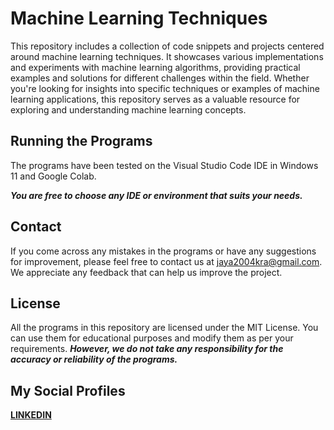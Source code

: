# Machine Learning Techniques
This repository includes a collection of code snippets and projects centered around machine learning techniques. It showcases various implementations and experiments with machine learning algorithms, providing practical examples and solutions for different challenges within the field. Whether you're looking for insights into specific techniques or examples of machine learning applications, this repository serves as a valuable resource for exploring and understanding machine learning concepts.

## Running the Programs

The programs have been tested on the Visual Studio Code IDE in Windows 11 and Google Colab.

***You are free to choose any IDE or environment that suits your needs.***

## Contact

If you come across any mistakes in the programs or have any suggestions for improvement, please feel free to contact us at <jaya2004kra@gmail.com>. We appreciate any feedback that can help us improve the project.

## License

All the programs in this repository are licensed under the MIT License. You can use them for educational purposes and modify them as per your requirements. ***However, we do not take any responsibility for the accuracy or reliability of the programs.***

## My Social Profiles

**[LINKEDIN](https://www.linkedin.com/in/jayashrek/)**
